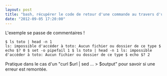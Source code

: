 ```yaml
---
layout: post
title: "bash, récupérer le code de retour d'une commande au travers d'un pipe"
date: "2012-09-05 17:20:00"
---
```

L'exemple se passe de commentaires !  <code><pre>$ ls toto | head -n 1
ls: impossible d'accéder à toto: Aucun fichier ou dossier de ce type
$ echo $?
0
$ set -o pipefail 1
$ ls toto | head -n 1
ls: impossible d'accéder à toto: Aucun fichier ou dossier de ce type
$ echo $?
2
</pre></code>  Pratique dans le cas d'un "curl $url | sed ... > $output" pour savoir si une erreur est remontée.  
